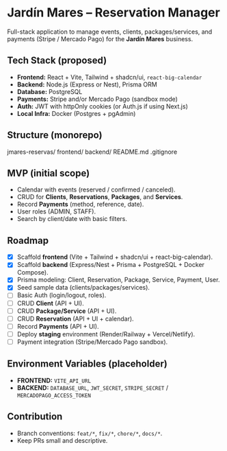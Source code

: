 # Jardín Mares – Reservation Manager

Full-stack application to manage events, clients, packages/services, and payments (Stripe / Mercado Pago) for the **Jardín Mares** business.

## Tech Stack (proposed)
- **Frontend:** React + Vite, Tailwind + shadcn/ui, `react-big-calendar`
- **Backend:** Node.js (Express or Nest), Prisma ORM
- **Database:** PostgreSQL
- **Payments:** Stripe and/or Mercado Pago (sandbox mode)
- **Auth:** JWT with httpOnly cookies (or Auth.js if using Next.js)
- **Local Infra:** Docker (Postgres + pgAdmin)

## Structure (monorepo)
jmares-reservas/
frontend/
backend/
README.md
.gitignore


## MVP (initial scope)
- Calendar with events (reserved / confirmed / canceled).
- CRUD for **Clients**, **Reservations**, **Packages**, and **Services**.
- Record **Payments** (method, reference, date).
- User roles (ADMIN, STAFF).
- Search by client/date with basic filters.

## Roadmap
- [x] Scaffold **frontend** (Vite + Tailwind + shadcn/ui + react-big-calendar).
- [x] Scaffold **backend** (Express/Nest + Prisma + PostgreSQL + Docker Compose).
- [x] Prisma modeling: Client, Reservation, Package, Service, Payment, User.
- [x] Seed sample data (clients/packages/services).
- [ ] Basic Auth (login/logout, roles).
- [ ] CRUD **Client** (API + UI).
- [ ] CRUD **Package/Service** (API + UI).
- [ ] CRUD **Reservation** (API + UI + calendar).
- [ ] Record **Payments** (API + UI).
- [ ] Deploy **staging** environment (Render/Railway + Vercel/Netlify).
- [ ] Payment integration (Stripe/Mercado Pago sandbox).

## Environment Variables (placeholder)
- **FRONTEND:** `VITE_API_URL`
- **BACKEND:** `DATABASE_URL`, `JWT_SECRET`, `STRIPE_SECRET` / `MERCADOPAGO_ACCESS_TOKEN`

## Contribution
- Branch conventions: `feat/*`, `fix/*`, `chore/*`, `docs/*`.
- Keep PRs small and descriptive.
